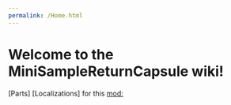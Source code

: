 ```yaml
---
permalink: /Home.html
---
```


# Welcome to the MiniSampleReturnCapsule wiki!


[Parts]
[Localizations] for this [mod:](https://github.com/zer0Kerbal/MiniSampleReturnCapsule/blob/master/docs/Localizations.md)
